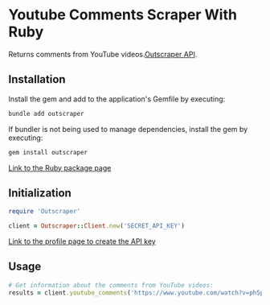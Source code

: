 # Youtube Comments Scraper With Ruby

Returns comments from YouTube videos.[Outscraper API](https://app.outscraper.cloud/api-docs#tag/Reviews-and-Comments/paths/~1youtube-comments/get).

## Installation

Install the gem and add to the application's Gemfile by executing:
```bash
bundle add outscraper
```

If bundler is not being used to manage dependencies, install the gem by executing:
```bash
gem install outscraper
```

[Link to the Ruby package page](https://rubygems.org/gems/outscraper)

## Initialization
```ruby
require 'Outscraper'

client = Outscraper::Client.new('SECRET_API_KEY')
```
[Link to the profile page to create the API key](https://app.outscraper.com/profile)

## Usage

```ruby
# Get information about the comments from YouTube videos:
results = client.youtube_comments('https://www.youtube.com/watch?v=ph5pHgklaZ0')
```
